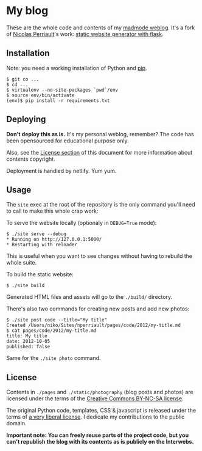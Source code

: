 My blog
=======

These are the whole code and contents of my [madmode
weblog](http://www.madmode.com/). It's a fork of [Nicolas
Perriault](http://nicolas.perriault.net/)'s work: [static website
generator with
flask](https://nicolas.perriault.net/code/2012/dead-easy-yet-powerful-static-website-generator-with-flask/).

Installation
------------

Note: you need a working installation of Python and [pip](http://pypi.python.org/pypi/pip).

    $ git co ...
    $ cd ...
    $ virtualenv --no-site-packages `pwd`/env
    $ source env/bin/activate
    (env)$ pip install -r requirements.txt

Deploying
---------

**Don't deploy this as is.** It's my personal weblog, remember? The code has been opensourced for educational purpose only.

Also, see the [License section](#license) of this document for more information about contents copyright.

Deployment is handled by netlify. Yum yum.

Usage
-----

The `site` exec at the root of the repository is the only command you'll need to call to make this whole crap work:

To serve the website locally (optionaly in `DEBUG=True` mode):

    $ ./site serve --debug
    * Running on http://127.0.0.1:5000/
    * Restarting with reloader

This is useful when you want to see changes without having to rebuild the whole suite.

To build the static website:

    $ ./site build

Generated HTML files and assets will go to the `./build/` directory.

There's also two commands for creating new posts and add new photos:

    $ ./site post code --title="My title"
    Created /Users/niko/Sites/nperriault/pages/code/2012/my-title.md
    $ cat pages/code/2012/my-title.md
    title: My title
    date: 2012-10-05
    published: false

Same for the `./site photo` command.

License
-------

Contents in `./pages` and `./static/photography` (blog posts and photos) are licensed under the terms of the [Creative Commons BY-NC-SA license](http://creativecommons.org/licenses/by-nc-sa/3.0/).

The original Python code, templates, CSS & javascript is released
under the terms of [a very liberal
license](http://sam.zoy.org/wtfpl/). I dedicate my contributions to
the public domain.

**Important note: You can freely reuse parts of the project code, but
  you can't republish the blog with its contents as is publicly on the
  Interwebs.**
